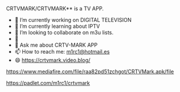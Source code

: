 CRTVMARK/CRTVMARK** is a TV APP.

- 🔭 I’m currently working on DIGITAL TELEVISION
- 🌱 I’m currently learning about IPTV 
- 👯 I’m looking to collaborate on m3u lists. 
- 🤔
- 💬 Ask me about CRTV-MARK APP
- 📫 How to reach me: m1rc1@hotmail.es 
- 😄 https://crtvmark.video.blog/

https://www.mediafire.com/file/raa82pd51zchgot/CRTVMark.apk/file

https://padlet.com/m1rc1/crtvmark
